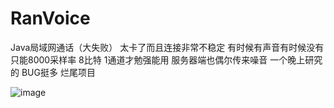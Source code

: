 # RanVoice
Java局域网通话（大失败）
太卡了而且连接非常不稳定
有时候有声音有时候没有
只能8000采样率 8比特 1通道才勉强能用
服务器端也偶尔传来噪音
一个晚上研究的 BUG挺多 烂尾项目

![image](https://github.com/xyfwdy/RanVoice/assets/69817107/9e09edf6-aba8-45ce-9b76-95dc541928e5)
